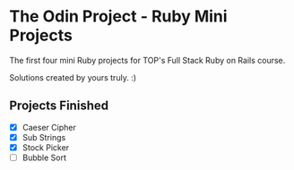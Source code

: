 # The Odin Project - Ruby Mini Projects

The first four mini Ruby projects for TOP's Full Stack Ruby on Rails course.

Solutions created by yours truly. :)

## Projects Finished

- [x] Caeser Cipher
- [x] Sub Strings
- [x] Stock Picker
- [ ] Bubble Sort

